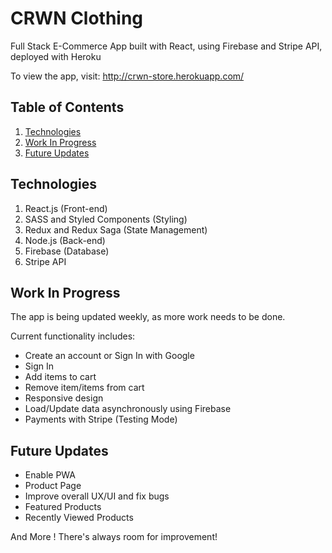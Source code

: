 # CRWN Clothing
Full Stack E-Commerce App built with React, using Firebase and Stripe API, deployed with Heroku

To view the app, visit: http://crwn-store.herokuapp.com/

## Table of Contents
1. [Technologies](#technologies)
2. [Work In Progress](#work-in-progress)
3. [Future Updates](#future-updates)

## Technologies
1. React.js (Front-end)
2. SASS and Styled Components (Styling)
3. Redux and Redux Saga (State Management)
4. Node.js (Back-end)
5. Firebase (Database)
6. Stripe API

## Work In Progress

The app is being updated weekly, as more work needs to be done.

Current functionality includes:

* Create an account or Sign In with Google
* Sign In 
* Add items to cart
* Remove item/items from cart
* Responsive design
* Load/Update data asynchronously using Firebase
* Payments with Stripe (Testing Mode)

## Future Updates

* Enable PWA
* Product Page
* Improve overall UX/UI and fix bugs
* Featured Products
* Recently Viewed Products

And More ! There's always room for improvement!
